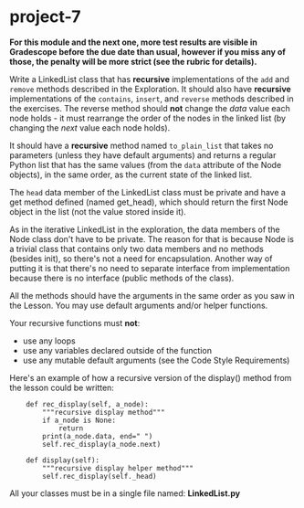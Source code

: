 # project-7

**For this module and the next one, more test results are visible in Gradescope before the due date than usual, however if you miss any of those, the penalty will be more strict (see the rubric for details).**

Write a LinkedList class that has **recursive** implementations of the `add` and `remove` methods described in the Exploration.  It should also have **recursive** implementations of the `contains`, `insert`, and `reverse` methods described in the exercises.  The reverse method should **not** change the _data_ value each node holds - it must rearrange the order of the nodes in the linked list (by changing the _next_ value each node holds).

It should have a **recursive** method named `to_plain_list` that takes no parameters (unless they have default arguments) and returns a regular Python list that has the same values (from the `data` attribute of the Node objects), in the same order, as the current state of the linked list.

The `head` data member of the LinkedList class must be private and have a get method defined (named get_head), which should return the first Node object in the list (not the value stored inside it).

As in the iterative LinkedList in the exploration, the data members of the Node class don't have to be private.  The reason for that is because Node is a trivial class that contains only two data members and no methods (besides init), so there's not a need for encapsulation.  Another way of putting it is that there's no need to separate interface from implementation because there is no interface (public methods of the class).

All the methods should have the arguments in the same order as you saw in the Lesson. You may use default arguments and/or helper functions. 

Your recursive functions must **not**:
* use any loops
* use any variables declared outside of the function
* use any mutable default arguments (see the Code Style Requirements)

Here's an example of how a recursive version of the display() method from the lesson could be written:
```
    def rec_display(self, a_node):
        """recursive display method"""
        if a_node is None:
            return
        print(a_node.data, end=" ")
        self.rec_display(a_node.next)

    def display(self):
        """recursive display helper method"""
        self.rec_display(self._head)
```

All your classes must be in a single file named: **LinkedList.py**
